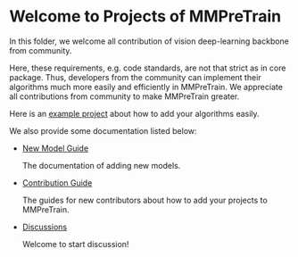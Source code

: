 # Welcome to Projects of MMPreTrain

In this folder, we welcome all contribution of vision deep-learning backbone from community.

Here, these requirements, e.g. code standards, are not that strict as in core package. Thus, developers from the community can implement their algorithms much more easily and efficiently in MMPreTrain. We appreciate all contributions from community to make MMPreTrain greater.

Here is an [example project](./example_project) about how to add your algorithms easily.

We also provide some documentation listed below:

- [New Model Guide](https://mmpretrain.readthedocs.io/en/main/advanced_guides/modules.html)

  The documentation of adding new models.

- [Contribution Guide](https://mmpretrain.readthedocs.io/en/main/notes/contribution_guide.html)

  The guides for new contributors about how to add your projects to MMPreTrain.

- [Discussions](https://github.com/open-mmlab/mmpretrain/discussions)

  Welcome to start discussion!
